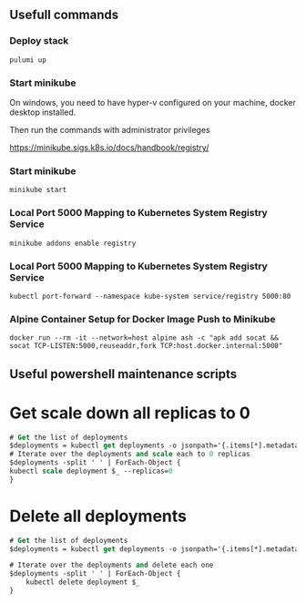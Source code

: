 ## Usefull commands

### Deploy stack

```shell
pulumi up
```

### Start minikube

On windows, you need to have hyper-v configured on your machine,
docker desktop installed.

Then run the commands with administrator privileges

https://minikube.sigs.k8s.io/docs/handbook/registry/

### Start minikube
```shell
minikube start
```
### Local Port 5000 Mapping to Kubernetes System Registry Service
```shell
minikube addons enable registry
```
### Local Port 5000 Mapping to Kubernetes System Registry Service
```shell
kubectl port-forward --namespace kube-system service/registry 5000:80
```
### Alpine Container Setup for Docker Image Push to Minikube
```shell
docker run --rm -it --network=host alpine ash -c "apk add socat && socat TCP-LISTEN:5000,reuseaddr,fork TCP:host.docker.internal:5000"
```

## Useful powershell maintenance scripts 

# Get scale down all replicas to 0
```ps
# Get the list of deployments
$deployments = kubectl get deployments -o jsonpath='{.items[*].metadata.name}'
# Iterate over the deployments and scale each to 0 replicas
$deployments -split ' ' | ForEach-Object {
kubectl scale deployment $_ --replicas=0
}
```

# Delete all deployments
```ps
# Get the list of deployments
$deployments = kubectl get deployments -o jsonpath='{.items[*].metadata.name}'

# Iterate over the deployments and delete each one
$deployments -split ' ' | ForEach-Object {
    kubectl delete deployment $_
}
```